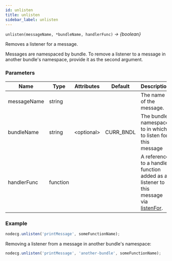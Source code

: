 ```yaml
---
id: unlisten
title: unlisten
sidebar_label: unlisten
---
```


`unlisten(messageName, *bundleName, handlerFunc)` _→ \{boolean\}_

Removes a listener for a message.

Messages are namespaced by bundle. To remove a listener to a message in another bundle's namespace, provide it as the second argument.

### Parameters

| Name        | Type     | Attributes    | Default   | Description                                                                                          |
| ----------- | -------- | ------------- | --------- | ---------------------------------------------------------------------------------------------------- |
| messageName | string   |               |           | The name of the message.                                                                             |
| bundleName  | string   | &lt;optional> | CURR_BNDL | The bundle namespace to in which to listen for this message                                          |
| handlerFunc | function |               |           | A reference to a handler function added as a listener to this message via [listenFor](listenFor.md). |

### Example

```js
nodecg.unlisten('printMessage', someFunctionName);
```

Removing a listener from a message in another bundle's namespace:

```js
nodecg.unlisten('printMessage', 'another-bundle', someFunctionName);
```
